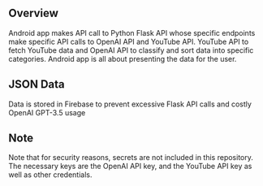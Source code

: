 ## Overview

Android app makes API call to Python Flask API whose specific endpoints make specific API calls to OpenAI API and YouTube API.
YouTube API to fetch YouTube data and OpenAI API to classify and sort data into specific categories.
Android app is all about presenting the data for the user. 

## JSON Data 

Data is stored in Firebase to prevent excessive Flask API calls and costly OpenAI GPT-3.5 usage

## Note 

Note that for security reasons, secrets are not included in this repository. The necessary keys are the OpenAI API key, and the 
YouTube API key as well as other credentials.